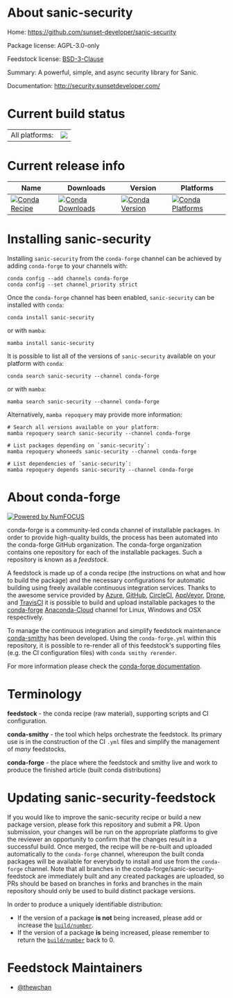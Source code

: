 About sanic-security
====================

Home: https://github.com/sunset-developer/sanic-security

Package license: AGPL-3.0-only

Feedstock license: [BSD-3-Clause](https://github.com/conda-forge/sanic-security-feedstock/blob/main/LICENSE.txt)

Summary: A powerful, simple, and async security library for Sanic.

Documentation: http://security.sunsetdeveloper.com/

Current build status
====================


<table><tr><td>All platforms:</td>
    <td>
      <a href="https://dev.azure.com/conda-forge/feedstock-builds/_build/latest?definitionId=13047&branchName=main">
        <img src="https://dev.azure.com/conda-forge/feedstock-builds/_apis/build/status/sanic-security-feedstock?branchName=main">
      </a>
    </td>
  </tr>
</table>

Current release info
====================

| Name | Downloads | Version | Platforms |
| --- | --- | --- | --- |
| [![Conda Recipe](https://img.shields.io/badge/recipe-sanic--security-green.svg)](https://anaconda.org/conda-forge/sanic-security) | [![Conda Downloads](https://img.shields.io/conda/dn/conda-forge/sanic-security.svg)](https://anaconda.org/conda-forge/sanic-security) | [![Conda Version](https://img.shields.io/conda/vn/conda-forge/sanic-security.svg)](https://anaconda.org/conda-forge/sanic-security) | [![Conda Platforms](https://img.shields.io/conda/pn/conda-forge/sanic-security.svg)](https://anaconda.org/conda-forge/sanic-security) |

Installing sanic-security
=========================

Installing `sanic-security` from the `conda-forge` channel can be achieved by adding `conda-forge` to your channels with:

```
conda config --add channels conda-forge
conda config --set channel_priority strict
```

Once the `conda-forge` channel has been enabled, `sanic-security` can be installed with `conda`:

```
conda install sanic-security
```

or with `mamba`:

```
mamba install sanic-security
```

It is possible to list all of the versions of `sanic-security` available on your platform with `conda`:

```
conda search sanic-security --channel conda-forge
```

or with `mamba`:

```
mamba search sanic-security --channel conda-forge
```

Alternatively, `mamba repoquery` may provide more information:

```
# Search all versions available on your platform:
mamba repoquery search sanic-security --channel conda-forge

# List packages depending on `sanic-security`:
mamba repoquery whoneeds sanic-security --channel conda-forge

# List dependencies of `sanic-security`:
mamba repoquery depends sanic-security --channel conda-forge
```


About conda-forge
=================

[![Powered by
NumFOCUS](https://img.shields.io/badge/powered%20by-NumFOCUS-orange.svg?style=flat&colorA=E1523D&colorB=007D8A)](https://numfocus.org)

conda-forge is a community-led conda channel of installable packages.
In order to provide high-quality builds, the process has been automated into the
conda-forge GitHub organization. The conda-forge organization contains one repository
for each of the installable packages. Such a repository is known as a *feedstock*.

A feedstock is made up of a conda recipe (the instructions on what and how to build
the package) and the necessary configurations for automatic building using freely
available continuous integration services. Thanks to the awesome service provided by
[Azure](https://azure.microsoft.com/en-us/services/devops/), [GitHub](https://github.com/),
[CircleCI](https://circleci.com/), [AppVeyor](https://www.appveyor.com/),
[Drone](https://cloud.drone.io/welcome), and [TravisCI](https://travis-ci.com/)
it is possible to build and upload installable packages to the
[conda-forge](https://anaconda.org/conda-forge) [Anaconda-Cloud](https://anaconda.org/)
channel for Linux, Windows and OSX respectively.

To manage the continuous integration and simplify feedstock maintenance
[conda-smithy](https://github.com/conda-forge/conda-smithy) has been developed.
Using the ``conda-forge.yml`` within this repository, it is possible to re-render all of
this feedstock's supporting files (e.g. the CI configuration files) with ``conda smithy rerender``.

For more information please check the [conda-forge documentation](https://conda-forge.org/docs/).

Terminology
===========

**feedstock** - the conda recipe (raw material), supporting scripts and CI configuration.

**conda-smithy** - the tool which helps orchestrate the feedstock.
                   Its primary use is in the construction of the CI ``.yml`` files
                   and simplify the management of *many* feedstocks.

**conda-forge** - the place where the feedstock and smithy live and work to
                  produce the finished article (built conda distributions)


Updating sanic-security-feedstock
=================================

If you would like to improve the sanic-security recipe or build a new
package version, please fork this repository and submit a PR. Upon submission,
your changes will be run on the appropriate platforms to give the reviewer an
opportunity to confirm that the changes result in a successful build. Once
merged, the recipe will be re-built and uploaded automatically to the
`conda-forge` channel, whereupon the built conda packages will be available for
everybody to install and use from the `conda-forge` channel.
Note that all branches in the conda-forge/sanic-security-feedstock are
immediately built and any created packages are uploaded, so PRs should be based
on branches in forks and branches in the main repository should only be used to
build distinct package versions.

In order to produce a uniquely identifiable distribution:
 * If the version of a package **is not** being increased, please add or increase
   the [``build/number``](https://docs.conda.io/projects/conda-build/en/latest/resources/define-metadata.html#build-number-and-string).
 * If the version of a package **is** being increased, please remember to return
   the [``build/number``](https://docs.conda.io/projects/conda-build/en/latest/resources/define-metadata.html#build-number-and-string)
   back to 0.

Feedstock Maintainers
=====================

* [@thewchan](https://github.com/thewchan/)

